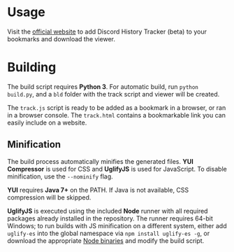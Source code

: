 # Usage

Visit the [official website](https://dht.chylex.com) to add Discord History Tracker (beta) to your bookmarks and download the viewer.

# Building

The build script requires **Python 3**. For automatic build, run `python build.py`, and a `bld` folder with the track script and viewer will be created.

The `track.js` script is ready to be added as a bookmark in a browser, or ran in a browser console. The `track.html` contains a bookmarkable link you can easily include on a website.

## Minification

The build process automatically minifies the generated files. **YUI Compressor** is used for CSS and **UglifyJS** is used for JavaScript. To disable minification, use the `--nominify` flag.

**YUI** requires **Java 7+** on the PATH. If Java is not available, CSS compression will be skipped.

**UglifyJS** is executed using the included **Node** runner with all required packages already installed in the repository. The runner requires 64-bit Windows; to run builds with JS minification on a different system, either add `uglify-es` into the global namespace via `npm install uglify-es -g`, or download the appropriate [Node binaries](https://nodejs.org/en/download/) and modify the build script.
